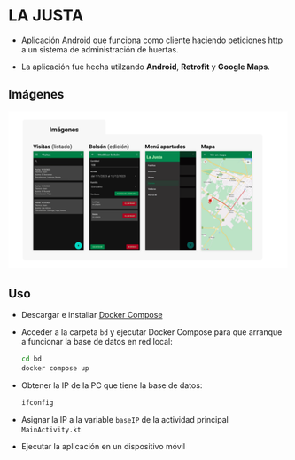 # LA JUSTA

- Aplicación Android que funciona como cliente haciendo peticiones http a un sistema de administración de huertas.

- La aplicación fue hecha utilzando **Android**, **Retrofit** y **Google Maps**.

## Imágenes

![Capturas de pantall](https://github.com/J-4352681/Andriod-orchard-management-app/blob/main/img/screenshots-ES.png?raw=true "Capturas de pantalla")

## Uso

- Descargar e installar [Docker Compose](https://docs.docker.com/compose/install/)

- Acceder a la carpeta `bd` y ejecutar Docker Compose para que arranque a funcionar la base de datos en red local:
  ```Bash
  cd bd
  docker compose up
  ```

- Obtener la IP de la PC que tiene la base de datos:
  ```Bash
  ifconfig
  ```

- Asignar la IP a la variable `baseIP` de la actividad principal `MainActivity.kt`

- Ejecutar la aplicación en un dispositivo móvil
